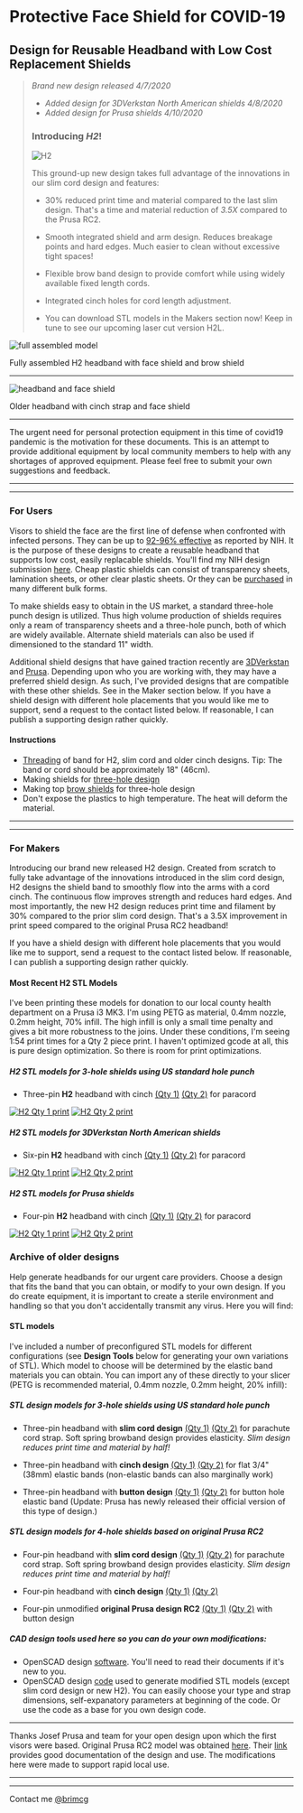 # Protective Face Shield for COVID-19

## Design for Reusable Headband with Low Cost Replacement Shields

> *Brand new design released 4/7/2020*
>  - *Added design for 3DVerkstan North American shields 4/8/2020*
>  - *Added design for Prusa shields 4/10/2020*
>
> ### Introducing *H2*!
>
> ![H2](H2/images/h2_us.png)
>
> This ground-up new design takes full advantage of the innovations in our slim cord design and features:
> - 30% reduced print time and material compared to the last slim design.  That's a time and material reduction of *3.5X* compared to the Prusa RC2.
> - Smooth integrated shield and arm design.  Reduces breakage points and hard edges.  Much easier to clean without excessive tight spaces!
> - Flexible brow band design to provide comfort while using widely available fixed length cords.
> - Integrated cinch holes for cord length adjustment.
>
> - You can download STL models in the Makers section now!  Keep in tune to see our upcoming laser cut version H2L.

![full assembled model](H2/images/H2FullAssembly800.jpg)

Fully assembled H2 headband with face shield and brow shield

---

![headband and face shield](older/IMG_20200325_170538_small.jpg)

Older headband with cinch strap and face shield

---

The urgent need for personal protection equipment in this time of covid19 pandemic is the motivation for these documents.  This is an attempt to provide additional equipment by local community members to help with any shortages of approved equipment.  Please feel free to submit your own suggestions and feedback.


---
---

### For Users

Visors to shield the face are the first line of defense when confronted with infected persons.  They can be up to [92-96% effective](https://www.ncbi.nlm.nih.gov/pmc/articles/PMC5015006/#S3title) as reported by NIH.  It is the purpose of these designs to create a reusable headband that supports low cost, easily replacable shields.  You'll find my NIH design submission [here](https://3dprint.nih.gov/discover/3dpx-013642). Cheap plastic shields can consist of transparency sheets, lamination sheets, or other clear plastic sheets.  Or they can be [purchased](https://www.professionalplastics.com/Face-Masks-Shields-COVID-19-Medical) in many different bulk forms.

To make shields easy to obtain in the US market, a standard three-hole punch design is utilized.  Thus high volume production of shields requires only a ream of transparency sheets and a three-hole punch, both of which are widely available.  Alternate shield materials can also be used if dimensioned to the standard 11" width.

Additional shield designs that have gained traction recently are [3DVerkstan](https://3dverkstan.se/protective-visor/protective-visor-versions/) and [Prusa](https://www.prusaprinters.org/prints/25857-prusa-protective-face-shield-rc1).  Depending upon who you are working with, they may have a preferred shield design.  As such, I've provided designs that are compatible with these other shields.  See in the Maker section below.  If you have a shield design with different hole placements that you would like me to support, send a request to the contact listed below. If reasonable, I can publish a supporting design rather quickly.

#### Instructions

- [Threading](LoopThread/ThreadInstructions.md) of band for H2, slim cord and older cinch designs.  Tip:  The band or cord should be approximately 18" (46cm).
- Making shields for [three-hole design](3HoleShieldInstructions.md)
- Making top [brow shields](BrowShieldInstructions.md) for three-hole design
- Don't expose the plastics to high temperature.  The heat will deform the material.

---
---

### For Makers
Introducing our brand new released H2 design.  Created from scratch to fully take advantage of the innovations introduced in the slim cord design, H2 designs the shield band to smoothly flow into the arms with a cord cinch.  The continuous flow improves strength and reduces hard edges.  And most importantly, the new H2 design reduces print time and filament by 30% compared to the prior slim cord design.  That's a 3.5X improvement in print speed compared to the original Prusa RC2 headband!

If you have a shield design with different hole placements that you would like me to support, send a request to the contact listed below. If reasonable, I can publish a supporting design rather quickly. 

#### Most Recent H2 STL Models
I've been printing these models for donation to our local county health department on a Prusa i3 MK3.  I'm using PETG as material, 0.4mm nozzle, 0.2mm height, 70% infill.  The high infill is only a small time penalty and gives a bit more robustness to the joins.  Under these conditions, I'm seeing 1:54 print times for a Qty 2 piece print.  I haven't optimized gcode at all, this is pure design optimization.  So there is room for print optimizations.

##### H2 STL models for 3-hole shields using US standard hole punch
 - Three-pin **H2** headband with cinch [(Qty 1)](H2/stl/so_h2_us.stl) [(Qty 2)](H2/stl/so_h2_us_qty2.stl) for paracord
 
[![H2 Qty 1 print](H2/images/h2_us.png)](H2/stl/so_h2_us.stl) [![H2 Qty 2 print](H2/images/h2_us_qty2.png)](H2/stl/so_h2_us_qty2.stl)

##### H2 STL models for 3DVerkstan North American shields
 - Six-pin **H2** headband with cinch [(Qty 1)](H2/stl/so_h2_us_verkstan.stl) [(Qty 2)](H2/stl/so_h2_us_verkstan_qty2.stl) for paracord
 
[![H2 Qty 1 print](H2/images/h2_us_verkstan.png)](H2/stl/so_h2_us_verkstan.stl) [![H2 Qty 2 print](H2/images/h2_us_verkstan_qty2.png)](H2/stl/so_h2_us_verkstan_qty2.stl)

##### H2 STL models for Prusa shields
 - Four-pin **H2** headband with cinch [(Qty 1)](H2/stl/so_h2_prusa.stl) [(Qty 2)](H2/stl/so_h2_prusa_qty2.stl) for paracord
 
[![H2 Qty 1 print](H2/images/h2_prusa.png)](H2/stl/so_h2_prusa.stl) [![H2 Qty 2 print](H2/images/h2_prusa_qty2.png)](H2/stl/so_h2_prusa_qty2.stl)

### Archive of older designs

Help generate headbands for our urgent care providers. Choose a design that fits the band that you can obtain, or modify to your own design.  If you do create equipment, it is important to create a sterile environment and handling so that you don't accidentally transmit any virus.  Here you will find:

#### STL models
I've included a number of preconfigured STL models for different configurations (see **Design Tools** below for generating your own variations of STL).  Which model to choose will be determined by the elastic band materials you can obtain.  You can import any of these directly to your slicer (PETG is recommended material, 0.4mm nozzle, 0.2mm height, 20% infill):

##### STL design models for 3-hole shields using US standard hole punch
- Three-pin headband with **slim cord design** [(Qty 1)](older/stl/covid19_headband_3hole_cord_slim.stl) [(Qty 2)](older/stl/covid19_headband_3hole_cord_slim_qty2.stl) for parachute cord strap. Soft spring browband design provides elasticity.  *Slim design reduces print time and material by half!*

- Three-pin headband with **cinch design** [(Qty 1)](older/stl/covid19_headband_3hole_cinch.stl) [(Qty 2)](older/stl/covid19_headband_3hole_cinch_qty2.stl) for flat 3/4" (38mm) elastic bands (non-elastic bands can also marginally work)

- Three-pin headband with **button design** [(Qty 1)](older/stl/covid19_headband_3hole_button.stl) [(Qty 2)](older/stl/covid19_headband_3hole_button_qty2.stl) for button hole elastic band  (Update: Prusa has newly released their official version of this type of design.)

##### STL design models for 4-hole shields based on original Prusa RC2
- Four-pin headband with **slim cord design** [(Qty 1)](older/stl/covid19_headband_rc3_cord_slim.stl) [(Qty 2)](older/stl/covid19_headband_rc3_cord_slim_qty2.stl) for parachute cord strap. Soft spring browband design provides elasticity.  *Slim design reduces print time and material by half!*

- Four-pin headband with **cinch design** [(Qty 1)](older/stl/covid19_headband_rc2_cinch.stl) [(Qty 2)](older/stl/covid19_headband_rc2_cinch_qty2.stl)

- Four-pin unmodified **original Prusa design RC2** [(Qty 1)](older/stl/covid19_headband_rc2_button.stl) [(Qty 2)](older/stl/covid19_headband_rc2_button_qty2.stl) with button design 


##### CAD design tools used here so you can do your own modifications:

- OpenSCAD design [software](https://www.openscad.org/).  You'll need to read their documents if it's new to you.
- OpenSCAD design [code](older/covid19_headband_mods.scad) used to generate modified STL models (except slim cord design or new H2). You can easily choose your type and strap dimensions, self-expanatory parameters at beginning of the code.  Or use the code as a base for you own design code.

---

Thanks Josef Prusa and team for your open design upon which the first visors were based.  Original Prusa RC2 model was obtained [here](https://www.prusaprinters.org/prints/25857-prusa-protective-face-shield-rc1).  Their [link](https://www.prusaprinters.org/prints/25857-prusa-protective-face-shield-rc1) provides good documentation of the design and use.  The modifications here were made to support rapid local use.

---

---

Contact me [@brimcg](mailto:brimcg02020@gmail.com)
